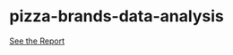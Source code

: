 # pizza-brands-data-analysis
[See the Report](https://www.canva.com/design/DAGXSkBQfYc/hUiQMnY3gg0ERjzkAPc6AQ/edit?utm_content=DAGXSkBQfYc&utm_campaign=designshare&utm_medium=link2&utm_source=sharebutton)
